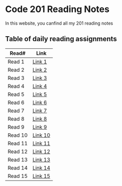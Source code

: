 # Code 201 Reading Notes

In this website, you canfind all my 201 reading notes

## Table of daily reading assignments

Read#  |  Link
-----------|-----------
Read 1 | [Link 1](https://mohammad-samara.github.io/reading-notes/class01)
Read 2 | [Link 2]()
Read 3 | [Link 3]()
Read 4 | [Link 4]()
Read 5 | [Link 5]()
Read 6 | [Link 6]()
Read 7 | [Link 7]()
Read 8 | [Link 8]()
Read 9 | [Link 9]()
Read 10 | [Link 10]()
Read 11 | [Link 11]()
Read 12 | [Link 12]()
Read 13 | [Link 13]()
Read 14 | [Link 14]()
Read 15 | [Link 15]()|